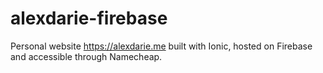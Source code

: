 # alexdarie-firebase
Personal website https://alexdarie.me built with Ionic, hosted on Firebase and accessible through Namecheap.

